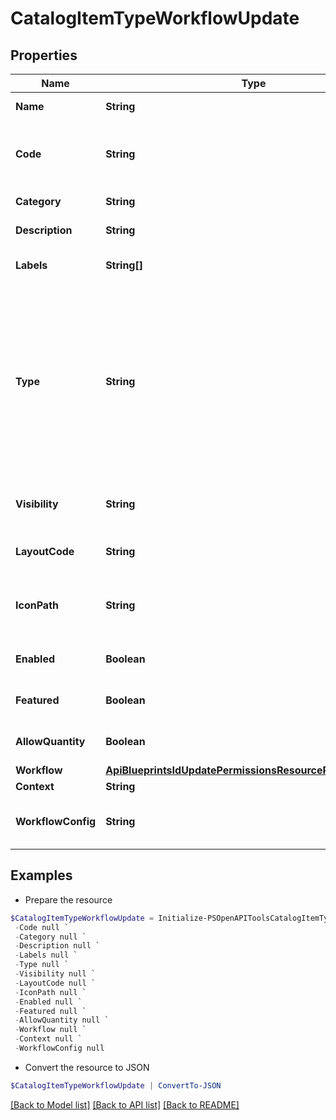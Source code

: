 # CatalogItemTypeWorkflowUpdate
## Properties

Name | Type | Description | Notes
------------ | ------------- | ------------- | -------------
**Name** | **String** | Catalog Item Type name | [optional] 
**Code** | **String** | Useful shortcode for provisioning naming schemes and export reference. | [optional] 
**Category** | **String** | Catalog Item Type category | [optional] 
**Description** | **String** | Catalog Item Type description | [optional] 
**Labels** | **String[]** | Array of label strings, can be used for filtering. | [optional] 
**Type** | **String** | Type, &#x60;instance&#x60;, &#x60;blueprint&#x60; or &#x60;workflow&#x60;. This determines whether an Instance or App will be provisioned. Instance types require a config and blueprint requires a blueprint and appSpec, while workflow types requires a workflow and context. | [optional] 
**Visibility** | **String** | Visibility - Set to public to allow all tenants | [optional] [default to "private"]
**LayoutCode** | **String** | Identifier primarily used for Plugin Catalog Item Types | [optional] 
**IconPath** | **String** | Icon Path, relative location of an icon image, eg. /assets/containers-png/nginx.png. | [optional] 
**Enabled** | **Boolean** | Can be used to enable / disable the catalog item type. | [optional] [default to $true]
**Featured** | **Boolean** | Can be used to feature the catalog item type. | [optional] [default to $false]
**AllowQuantity** | **Boolean** | Can users order more than one of this item at a time. | [optional] [default to $false]
**Workflow** | [**ApiBlueprintsIdUpdatePermissionsResourcePermissionSites**](ApiBlueprintsIdUpdatePermissionsResourcePermissionSites.md) |  | [optional] 
**Context** | **String** |  | [optional] 
**WorkflowConfig** | **String** | Configuration object that contains settings for the workflow. | [optional] 

## Examples

- Prepare the resource
```powershell
$CatalogItemTypeWorkflowUpdate = Initialize-PSOpenAPIToolsCatalogItemTypeWorkflowUpdate  -Name null `
 -Code null `
 -Category null `
 -Description null `
 -Labels null `
 -Type null `
 -Visibility null `
 -LayoutCode null `
 -IconPath null `
 -Enabled null `
 -Featured null `
 -AllowQuantity null `
 -Workflow null `
 -Context null `
 -WorkflowConfig null
```

- Convert the resource to JSON
```powershell
$CatalogItemTypeWorkflowUpdate | ConvertTo-JSON
```

[[Back to Model list]](../README.md#documentation-for-models) [[Back to API list]](../README.md#documentation-for-api-endpoints) [[Back to README]](../README.md)

